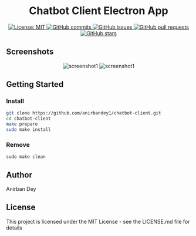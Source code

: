 <h1 align="center"> Chatbot Client Electron App </h1> 

<p align="center">
  <a href="https://opensource.org/licenses/MIT">
    <img alt="License: MIT" src="https://img.shields.io/badge/License-MIT-blue.svg">
  </a>

  <a href="https://github.com/anirbandey1/chatbot-client/commits/master">
    <img alt="GitHub commits" src="https://img.shields.io/github/commit-activity/y/anirbandey1/chatbot-client?color=red&label=commits">
  </a>

  <a href="https://github.com/anirbandey1/chatbot-client/issues">
    <img alt="GitHub issues" src="https://img.shields.io/github/issues/anirbandey1/chatbot-client?color=important">
  </a>
  <a href="https://github.com/anirbandey1/chatbot-client/pulls">
    <img alt="GitHub pull requests" src="https://img.shields.io/github/issues-pr/anirbandey1/chatbot-client?color=blueviolet">
  </a>

  <a href="https://github.com/anirbandey1/chatbot-client/stargazers">
    <img alt="GitHub stars" src="https://img.shields.io/github/stars/anirbandey1/chatbot-client?style=social">
  </a>

</p>

## Screenshots
<div align="center" style=""> 

  <img alt="screenshot1" style="max-width:40vw;" src="https://anirbandey1.github.io/assets/chatbot-client/screenshots/screenshot1.png">
  <img alt="screenshot1" style="max-width:40vw;" src="https://anirbandey1.github.io/assets/chatbot-client/screenshots/screenshot2.png">

</div>

## Getting Started

### Install

```sh
git clone https://github.com/anirbandey1/chatbot-client.git
cd chatbot-client
make prepare
sudo make install
```

### Remove
```
sudo make clean
```


## Author

<a href = "https://anirbandey1.github.io/site" style="text-decoration: none; color: inherit;">Anirban Dey</a>

## License

This project is licensed under the MIT License - see the LICENSE.md file for details





